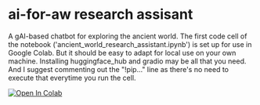 # ai-for-aw research assisant
A gAI-based chatbot for exploring the ancient world. The first code cell of the notebook ('ancient_world_research_assistant.ipynb') is set up for use in Google Colab. But it should be easy to adapt for local use on your own machine. Installing huggingface_hub and gradio may be all that you need. And I suggest commenting out the "!pip..." line as there's no need to execute that everytime you run the cell.

[![Open In Colab](https://colab.research.google.com/assets/colab-badge.png)](https://colab.research.google.com/github/ai-for-aw/research-assistant/blob/main/ancient_world_research_assistant.ipynb)
